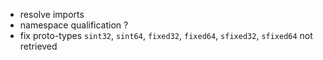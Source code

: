 - resolve imports
- namespace qualification ?
- fix proto-types `sint32`, `sint64`, `fixed32`, `fixed64`, `sfixed32`, `sfixed64` not retrieved
